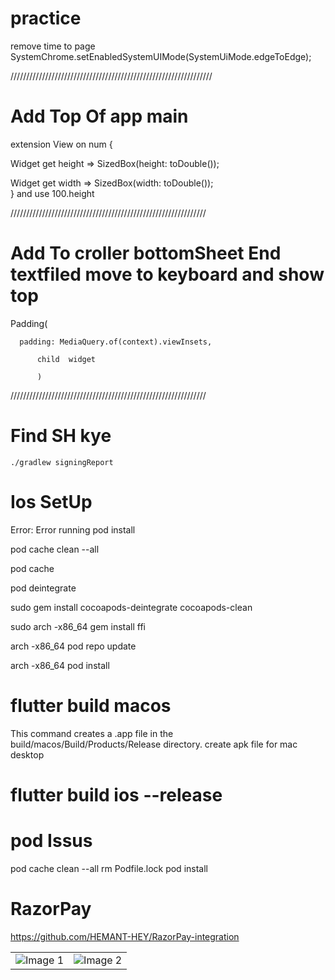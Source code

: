 # practice
remove time to page  
    SystemChrome.setEnabledSystemUIMode(SystemUiMode.edgeToEdge);
    
////////////////////////////////////////////////////////////////

# Add Top Of app  main

extension View on num {

  Widget get height => SizedBox(height: toDouble()); 
  
  Widget get width => SizedBox(width: toDouble());  
}
and use          100.height

//////////////////////////////////////////////////////////////

# Add To croller bottomSheet End textfiled move to keyboard and show top

Padding(

      padding: MediaQuery.of(context).viewInsets,
          
          child  widget
          
          )
//////////////////////////////////////////////////////////////
# Find SH kye         
    ./gradlew signingReport


# Ios SetUp

Error: Error running pod install

pod cache clean --all

pod cache

pod deintegrate

sudo gem install cocoapods-deintegrate cocoapods-clean

sudo arch -x86_64 gem install ffi

arch -x86_64 pod repo update

arch -x86_64 pod install



# flutter build macos
This command creates a .app file in the build/macos/Build/Products/Release directory. create apk file for mac desktop 

# flutter build ios --release

# pod Issus
pod cache clean --all
rm Podfile.lock
pod install


# RazorPay
https://github.com/HEMANT-HEY/RazorPay-integration



          
          


<table>
  <tr>
    <td>
      <img src="https://github.com/rehmanflutter/WebView-App-Net-Check-/assets/144882089/f568f8f9-ea99-4a4c-8cab-a4a0d967e2e6" alt="Image 1">
    </td>
    <td>
      <img src="https://github.com/rehmanflutter/WebView-App-Net-Check-/assets/144882089/879d7daa-d5b0-43ce-8f5f-a21c77cc7aaa" alt="Image 2">
    </td>
  </tr>
</table>



 
